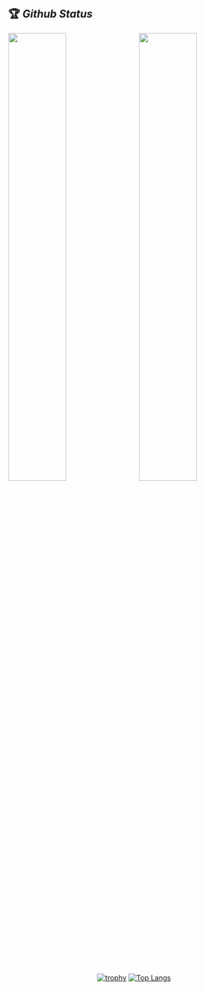 ## 🏆 *Github Status*

<img  src="https://github-readme-stats.vercel.app/api?username=rohanakut&show_icons=true&hide_border=true&theme=dark" width="48%" align="right" >
<img  src="https://github-readme-streak-stats.herokuapp.com/?user=rohanakut&theme=dark" width="48%" >
<br>

<div align="center">
  
[![trophy](https://github-profile-trophy.vercel.app/?username=rohanakut&rank=S,AAA,AA,A&theme=juicyfresh&margin-w=15)](https://github.com/ryo-ma/github-profile-trophy)
[![Top Langs](https://github-readme-stats.vercel.app/api/top-langs/?username=rohanakut&size_weight=0.5&count_weight=0.5)](https://github.com/anuraghazra/github-readme-stats)

<!-- ![visitors](https://visitor-badge.laobi.icu/badge?page_id=rohanakut.rohanakut) -->
</div>
